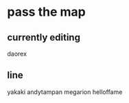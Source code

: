 # pass the map

 ## currently editing
 daorex

 ## line
  yakaki
  andytampan
  megarion
  helloffame
